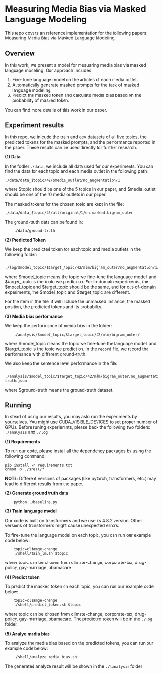 # Measuring Media Bias via Masked Language Modeling
This repo covers an reference implementation for the following papers:
Measuring Media Bias via Masked Language Modeling.
## Overview
In this work, we present a model for mesuaring media bias via masked language modeling. Our approach includes:
1. Fine-tune language model on the articles of each media outlet.
2. Automatically generate masked prompts for the task of masked language modeling.
3. Predict the masked token and calculate media bias based on the probability of masked token.

You can find more details of this work in our paper.

## Experiment results
In this repo, we inlcude the train and dev datasets of all five topics, the predicted tokens for the masked prompts, and the performance reported in the paper. These results can be used directly for further research.

**(1) Data**

In the fodler ```./data```, we include all data used for our experiments. You can find the data for each topic and each media outlet in the following path:
```
./data/data_$topic/42/$media_outlet/no_augmentation/1
```
where $topic should be one of the 5 topics in our paper, and $media_outlet should be one of the 10 media outlets in our paper.

The masked tokens for the chosen topic are kept in the file:
```
./data/data_$topic/42/all/original/1/en.masked.bigram_outer
```

The ground-truth data can be found in:
```
    ./data/ground-truth
```

**(2) Predicted Token**

We keep the predicted token for each topic and media outlets in the following folder:
```
    ./log/$model_topic/$target_topic/42/mlm/bigram_outer/no_augmentation/1/json
```
where $model_topic means the topic we fine-tune the language model, and $target_topic is the topic we predict on. For in-domain experiments, the $model_topic and $target_topic should be the same, and for out-of-domain experiments, the $model_topic and $target_topic are different.

For the item in the file, it will include the unmasked instance, the masked position, the predicted tokens and its probability.

**(3) Media bias performance**

We keep the performance of meida bias in the folder:
```
    ./analysis/$model_topic/$target_topic/42/mlm/bigram_outer/
```
where $model_topic means the topic we fine-tune the language model, and $target_topic is the topic we predict on. In the ```record``` file, we record the performance with different ground-truth.

We also keep the sentence level performance in the file:
```
    ./analysis/$model_topic/$target_topic/42/mlm/bigram_outer/no_augmentation/1/correlation/tau/term_sentence_$ground-truth.json
```
where $ground-truth means the ground-truth dataset.


## Running

In stead of using our results, you may aslo run the experiments by yourselves. You might use CUDA_VISIBLE_DEVICES to set proper number of GPUs. Before runing experiemnts, please back the following two folders: ```./analysis``` and  ```./log```


**(1) Requirements**

To run our code, please install all the dependency packages by using the following command:
```
pip install -r requirements.txt
chmod +x ./shell/*
```
**NOTE**: Different versions of packages (like pytorch, transformers, etc.) may lead to different results from the paper.

**(2) Generate ground truth data**

```
    python ./baseline.py
```
**(3) Train language model**

Our code is built on transformers and we use its 4.8.2 version. Other versions of transformers might cause unexpected errors.

To fine-tune the language model on each topic, you can run our example code below:
```
    topic=cliamge-change
    ./shell/tain_lm.sh $topic
```
where topic can be chosen from climate-change, corporate-tax, drug-policy, gay-marriage, obamacare

**(4) Predict token**

To predict the masked token on each topic, you can run our example code below:
```
    topic=cliamge-change
    ./shell/predict_token.sh $topic
```
where topic can be chosen from climate-change, corporate-tax, drug-policy, gay-marriage, obamacare. The predicted token will be in the ```./log``` folder.

**(5) Analye media bias**

To analyze the media bias based on the predicted tokens, you can run our example code below:
```
    ./shell/analyze_media_bias.sh
```
The generated analyze result will be shown in the ```./lanalysis``` folder